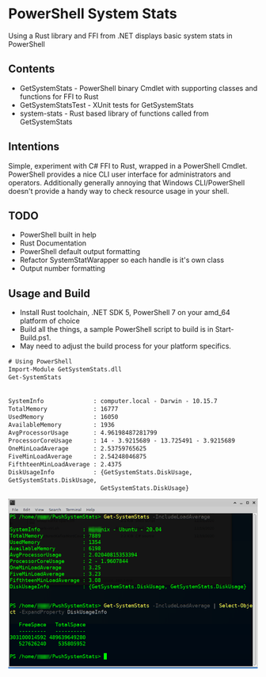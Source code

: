 # PowerShell System Stats
Using a Rust library and FFI from .NET displays basic system stats in PowerShell

## Contents
* GetSystemStats - PowerShell binary Cmdlet with supporting classes and functions for FFI to Rust
* GetSystemStatsTest - XUnit tests for GetSystemStats
* system-stats - Rust based library of functions called from GetSystemStats

## Intentions
Simple, experiment with C# FFI to Rust, wrapped in a PowerShell Cmdlet. PowerShell provides a nice CLI user interface for administrators and operators.  Additionally generally annoying that Windows CLI/PowerShell doesn't provide a handy way to check resource usage in your shell. 

## TODO
* PowerShell built in help
* Rust Documentation
* PowerShell default output formatting
* Refactor SystemStatWarapper so each handle is it's own class
* Output number formatting

## Usage and Build
* Install Rust toolchain, .NET SDK 5, PowerShell 7 on your amd_64 platform of choice
* Build all the things, a sample PowerShell script to build is in Start-Build.ps1.  
* May need to adjust the build process for your platform specifics. 


```
# Using PowerShell
Import-Module GetSystemStats.dll
Get-SystemStats


SystemInfo              : computer.local - Darwin - 10.15.7
TotalMemory             : 16777
UsedMemory              : 16050
AvailableMemory         : 1936
AvgProcessorUsage       : 4.96198487281799
ProcessorCoreUsage      : 14 - 3.9215689 - 13.725491 - 3.9215689
OneMinLoadAverage       : 2.53759765625
FiveMinLoadAverage      : 2.54248046875
FifthteenMinLoadAverage : 2.4375
DiskUsageInfo           : {GetSystemStats.DiskUsage,            GetSystemStats.DiskUsage, 
                          GetSystemStats.DiskUsage}

```
![Image of PwshSystemStats in Linux Termimal](PwshSystemStatsLinux.png)